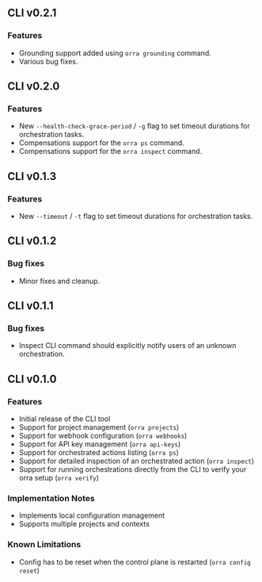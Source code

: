 ## CLI v0.2.1

### Features
- Grounding support added using `orra grounding` command.
- Various bug fixes.

## CLI v0.2.0

### Features
- New `--health-check-grace-period` / `-g` flag to set timeout durations for orchestration tasks.
- Compensations support for the `orra ps` command.
- Compensations support for the `orra inspect` command.

## CLI v0.1.3

### Features
- New `--timeout` / `-t` flag to set timeout durations for orchestration tasks.

## CLI v0.1.2

### Bug fixes
- Minor fixes and cleanup.

## CLI v0.1.1

### Bug fixes
- Inspect CLI command should explicitly notify users of an unknown orchestration.

## CLI v0.1.0

### Features
- Initial release of the CLI tool
- Support for project management (`orra projects`)
- Support for webhook configuration (`orra webhooks`)
- Support for API key management (`orra api-keys`)
- Support for orchestrated actions listing (`orra ps`)
- Support for detailed inspection of an orchestrated action (`orra inspect`)
- Support for running orchestrations directly from the CLI to verify your orra setup (`orra verify`)

### Implementation Notes
- Implements local configuration management
- Supports multiple projects and contexts

### Known Limitations
- Config has to be reset when the control plane is restarted (`orra config reset`)
